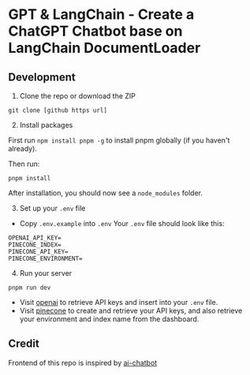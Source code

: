 # GPT & LangChain - Create a ChatGPT Chatbot base on LangChain DocumentLoader

## Development

1. Clone the repo or download the ZIP

```
git clone [github https url]
```

2. Install packages

First run `npm install pnpm -g` to install pnpm globally (if you haven't already).

Then run:

```
pnpm install
```

After installation, you should now see a `node_modules` folder.

3. Set up your `.env` file

- Copy `.env.example` into `.env`
  Your `.env` file should look like this:

```
OPENAI_API_KEY=
PINECONE_INDEX=
PINECONE_API_KEY=
PINECONE_ENVIRONMENT=

```

4. Run your server

```
pnpm run dev

```

- Visit [openai](https://help.openai.com/en/articles/4936850-where-do-i-find-my-secret-api-key) to retrieve API keys and insert into your `.env` file.
- Visit [pinecone](https://pinecone.io/) to create and retrieve your API keys, and also retrieve your environment and index name from the dashboard.

## Credit

Frontend of this repo is inspired by [ai-chatbot](https://github.com/vercel-labs/ai-chatbot)
